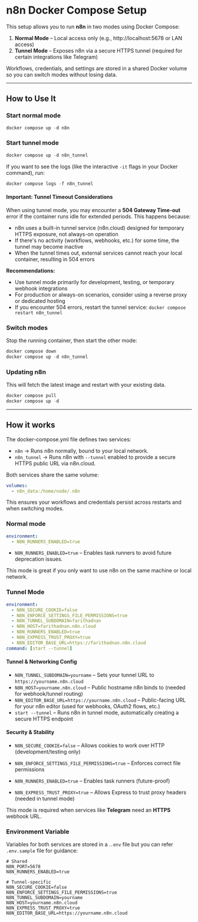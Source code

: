 # n8n Docker Compose Setup

This setup allows you to run **n8n** in two modes using Docker Compose:

1. **Normal Mode** – Local access only (e.g., http://localhost:5678 or LAN access)
2. **Tunnel Mode** – Exposes n8n via a secure HTTPS tunnel (required for certain integrations like Telegram)


Workflows, credentials, and settings are stored in a shared Docker volume so you can switch modes without losing data.

---
## How to Use It

### Start normal mode

```powershell
docker compose up -d n8n
```

### Start tunnel mode

```powershell
docker compose up -d n8n_tunnel
```

If you want to see the logs (like the interactive `-it` flags in your Docker command), run:

```powershell
docker compose logs -f n8n_tunnel
```

#### Important: Tunnel Timeout Considerations

When using tunnel mode, you may encounter a **504 Gateway Time-out** error if the container runs idle for extended periods. This happens because:

- n8n uses a built-in tunnel service (n8n.cloud) designed for temporary HTTPS exposure, not always-on operation
- If there's no activity (workflows, webhooks, etc.) for some time, the tunnel may become inactive
- When the tunnel times out, external services cannot reach your local container, resulting in 504 errors

**Recommendations:**

- Use tunnel mode primarily for development, testing, or temporary webhook integrations
- For production or always-on scenarios, consider using a reverse proxy or dedicated hosting
- If you encounter 504 errors, restart the tunnel service: `docker compose restart n8n_tunnel`

### Switch modes

Stop the running container, then start the other mode:

```powershell
docker compose down
docker compose up -d n8n_tunnel
```

### Updating n8n

This will fetch the latest image and restart with your existing data.

```powershell
docker compose pull
docker compose up -d
```

---

## How it works

The docker-compose.yml file defines two services:

- `n8n` → Runs n8n normally, bound to your local network.
- `n8n_tunnel` → Runs n8n with `--tunnel` enabled to provide a secure HTTPS public URL via n8n.cloud.

Both services share the same volume:

```yaml
volumes:
  - n8n_data:/home/node/.n8n
```

This ensures your workflows and credentials persist across restarts and when switching modes.

### Normal mode

```yaml
environment:
  - N8N_RUNNERS_ENABLED=true
```

- `N8N_RUNNERS_ENABLED=true` – Enables task runners to avoid future deprecation issues.

This mode is great if you only want to use n8n on the same machine or local network.

### Tunnel Mode

```yaml
environment:
  - N8N_SECURE_COOKIE=false
  - N8N_ENFORCE_SETTINGS_FILE_PERMISSIONS=true
  - N8N_TUNNEL_SUBDOMAIN=farithadnan
  - N8N_HOST=farithadnan.n8n.cloud
  - N8N_RUNNERS_ENABLED=true
  - N8N_EXPRESS_TRUST_PROXY=true
  - N8N_EDITOR_BASE_URL=https://farithadnan.n8n.cloud
command: [start --tunnel]
```

#### Tunnel & Networking Config
- `N8N_TUNNEL_SUBDOMAIN=yourname` – Sets your tunnel URL to `https://yourname.n8n.cloud`
- `N8N_HOST=yourname.n8n.cloud` – Public hostname n8n binds to (needed for webhook/tunnel routing)
- `N8N_EDITOR_BASE_URL=https://yourname.n8n.cloud` – Public-facing URL for your n8n editor (used for webhooks, OAuth2 flows, etc.)
- `start --tunnel` – Runs n8n in tunnel mode, automatically creating a secure HTTPS endpoint

#### Security & Stability

- `N8N_SECURE_COOKIE=false` – Allows cookies to work over HTTP (development/testing only)

- `N8N_ENFORCE_SETTINGS_FILE_PERMISSIONS=true` – Enforces correct file permissions

- `N8N_RUNNERS_ENABLED=true` – Enables task runners (future-proof)

- `N8N_EXPRESS_TRUST_PROXY=true` – Allows Express to trust proxy headers (needed in tunnel mode)

This mode is required when services like **Telegram** need an **HTTPS** webhook URL.

### Environment Variable

Variables for both services are stored in a .`.env` file but you can refer `.env.sample` file for guidance:

```env
# Shared
N8N_PORT=5678
N8N_RUNNERS_ENABLED=true

# Tunnel-specific
N8N_SECURE_COOKIE=false
N8N_ENFORCE_SETTINGS_FILE_PERMISSIONS=true
N8N_TUNNEL_SUBDOMAIN=yourname
N8N_HOST=yourname.n8n.cloud
N8N_EXPRESS_TRUST_PROXY=true
N8N_EDITOR_BASE_URL=https://yourname.n8n.cloud
```